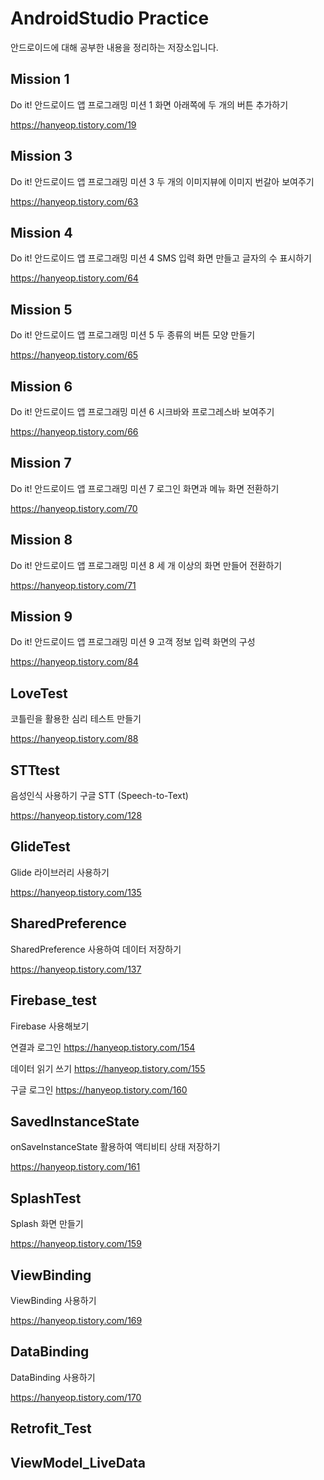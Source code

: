 # AndroidStudio Practice
안드로이드에 대해 공부한 내용을 정리하는 저장소입니다.

## Mission 1
Do it! 안드로이드 앱 프로그래밍 미션 1 화면 아래쪽에 두 개의 버튼 추가하기

https://hanyeop.tistory.com/19


## Mission 3
Do it! 안드로이드 앱 프로그래밍 미션 3 두 개의 이미지뷰에 이미지 번갈아 보여주기

https://hanyeop.tistory.com/63


## Mission 4
Do it! 안드로이드 앱 프로그래밍 미션 4 SMS 입력 화면 만들고 글자의 수 표시하기

https://hanyeop.tistory.com/64

## Mission 5
Do it! 안드로이드 앱 프로그래밍 미션 5 두 종류의 버튼 모양 만들기

https://hanyeop.tistory.com/65

## Mission 6
Do it! 안드로이드 앱 프로그래밍 미션 6 시크바와 프로그레스바 보여주기

https://hanyeop.tistory.com/66

## Mission 7
Do it! 안드로이드 앱 프로그래밍 미션 7 로그인 화면과 메뉴 화면 전환하기

https://hanyeop.tistory.com/70

## Mission 8
Do it! 안드로이드 앱 프로그래밍 미션 8 세 개 이상의 화면 만들어 전환하기

https://hanyeop.tistory.com/71

## Mission 9
Do it! 안드로이드 앱 프로그래밍 미션 9 고객 정보 입력 화면의 구성

https://hanyeop.tistory.com/84

## LoveTest
코틀린을 활용한 심리 테스트 만들기

https://hanyeop.tistory.com/88

## STTtest
음성인식 사용하기 구글 STT (Speech-to-Text)

https://hanyeop.tistory.com/128

## GlideTest
Glide 라이브러리 사용하기 

https://hanyeop.tistory.com/135

## SharedPreference
SharedPreference 사용하여 데이터 저장하기

https://hanyeop.tistory.com/137

## Firebase_test
Firebase 사용해보기

연결과 로그인 https://hanyeop.tistory.com/154

데이터 읽기 쓰기 https://hanyeop.tistory.com/155

구글 로그인 https://hanyeop.tistory.com/160

## SavedInstanceState
onSaveInstanceState 활용하여 액티비티 상태 저장하기

https://hanyeop.tistory.com/161

## SplashTest
Splash 화면 만들기

https://hanyeop.tistory.com/159

## ViewBinding
ViewBinding 사용하기

https://hanyeop.tistory.com/169

## DataBinding
DataBinding 사용하기

https://hanyeop.tistory.com/170

## Retrofit_Test


## ViewModel_LiveData









